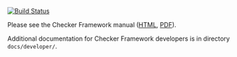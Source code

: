 [![Build Status](https://travis-ci.org/979216944/checker-framework.svg?branch=mapkey_boxing_yk57)](https://travis-ci.org/979216944/checker-framework)

Please see the Checker Framework manual ([HTML](https://checkerframework.org/manual/), [PDF](https://checkerframework.org/manual/checker-framework-manual.pdf)).

Additional documentation for Checker Framework developers
is in directory `docs/developer/`.

